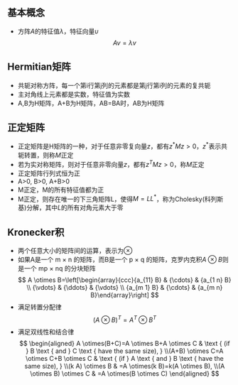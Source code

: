 ## 基本概念
* 方阵$A$的特征值$\lambda$，特征向量$\upsilon$
$$
A v=\lambda v
$$


## Hermitian矩阵
* 共轭对称方阵，每一个第i行第j列的元素都是第j行第i列的元素的复共轭
* 主对角线上元素都是实数，特征值为实数
* A,B为H矩阵，A+B为H矩阵，AB=BA时，AB为H矩阵

## 正定矩阵
* 正定矩阵是H矩阵的一种，对于任意非零复向量$z$，都有$z^*Mz>0$，$z^*$表示共轭转置，则称$M$正定
* 若为实对称矩阵，则对于任意非零向量$z$，都有$z^TMz>0$，称$M$正定
* 正定矩阵行列式恒为正
* A>0, B>0, A+B>0
* M正定，M的所有特征值都为正
* M正定，则存在唯一的下三角矩阵L，使得$M=LL^*$，称为Cholesky(科列斯基)分解，其中$L$的所有对角元素大于零


## Kronecker积
* 两个任意大小的矩阵间的运算，表示为$\otimes$
* 如果A是一个 m × n 的矩阵，而B是一个 p × q 的矩阵，克罗内克积$A\otimes B$则是一个 mp × nq 的分块矩阵
    $$
    A \otimes B=\left[\begin{array}{ccc}{a_{11} B} & {\cdots} & {a_{1 n} B} \\ {\vdots} & {\ddots} & {\vdots} \\ {a_{m 1} B} & {\cdots} & {a_{m n} B}\end{array}\right]
    $$
* 满足转置分配律
  $$
  (A \otimes B)^{T}=A^{T} \otimes B^{T}
  $$
* 满足双线性和结合律
$$
\begin{aligned} A \otimes(B+C)=A \otimes B+A \otimes C & \text { (if } B \text { and } C \text { have the same size), } \\(A+B) \otimes C=A \otimes C+B \otimes C & \text { (if } A \text { and } B \text { have the same size), } \\(k A) \otimes B & =A \otimes(k B)=k(A \otimes B), \\(A \otimes B) \otimes C & =A \otimes(B \otimes C) \end{aligned}
$$
